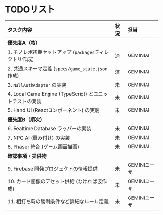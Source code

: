 # TODOリスト

| タスク内容 | 状況 | 担当 |
| :--- | :--- | :--- |
| **優先度A（核）** | | |
| 1. モノレポ初期セットアップ (`packages`ディレクトリ作成) | 済 | GEMINIAI |
| 2. 共通スキーマ定義 (`specs/game_state.json`作成) | 済 | GEMINIAI |
| 3. `NullAuthAdapter` の実装 | 未 | GEMINIAI |
| 4. Local Game Engine (TypeScript) とユニットテストの実装 | 未 | GEMINIAI |
| 5. Hand UI (Reactコンポーネント) の実装 | 未 | GEMINIAI |
| **優先度B（順次）** | | |
| 6. Realtime Database ラッパーの実装 | 未 | GEMINIAI |
| 7. NPC AI (重み付け) の実装 | 未 | GEMINIAI |
| 8. Phaser 統合 (ゲーム画面描画) | 未 | GEMINIAI |
| **確認事項・提供物** | | |
| 9. Firebase 開発プロジェクトの情報提供 | 未 | GEMINIユーザ |
| 10. カード画像のアセット供給 (なければ仮作成) | 未 | GEMINIユーザ |
| 11. 相打ち時の勝利条件など詳細なルール定義 | 未 | GEMINIユーザ |
